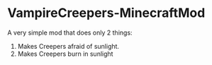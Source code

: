 # VampireCreepers-MinecraftMod
A very simple mod that does only 2 things:
<ol>
  <li>Makes Creepers afraid of sunlight.</li>
  <li>Makes Creepers burn in sunlight</li>
</ol>
